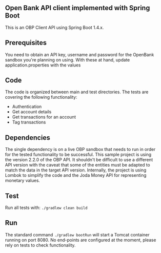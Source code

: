 ## Open Bank API client implemented with Spring Boot
This is an OBP Client API using Spring Boot 1.4.x. 
 
 ## Prerequisites
 You need to obtain an API key, username and password for the OpenBank sandbox you're planning on using.
 With these at hand, update application.properties with the values
 
 ## Code
 The code is organized between main and test directories. The tests are covering the following functionality:
  - Authentication
  - Get account details
  - Get transactions for an account
  - Tag transactions
 
 ## Dependencies
 The single dependency is on a live OBP sandbox that needs to run in order for the tested functionality to be successful. This sample project is using the version 2.2.0 of the OBP API. It shouldn't be difficult to use a different API version with the caveat that some of the entities must be adapted to match the data in the target API version.
 Internally, the project is using Lombok to simplify the code and the Joda Money API for representing monetary values. 
 
 ## Test
 Run all tests with:
 ```./gradlew clean build```
 
 ## Run
 The standard command ```./gradlew bootRun``` will start a Tomcat container running on port 8080. No end-points are configured at the moment, please rely on tests to check functionality.